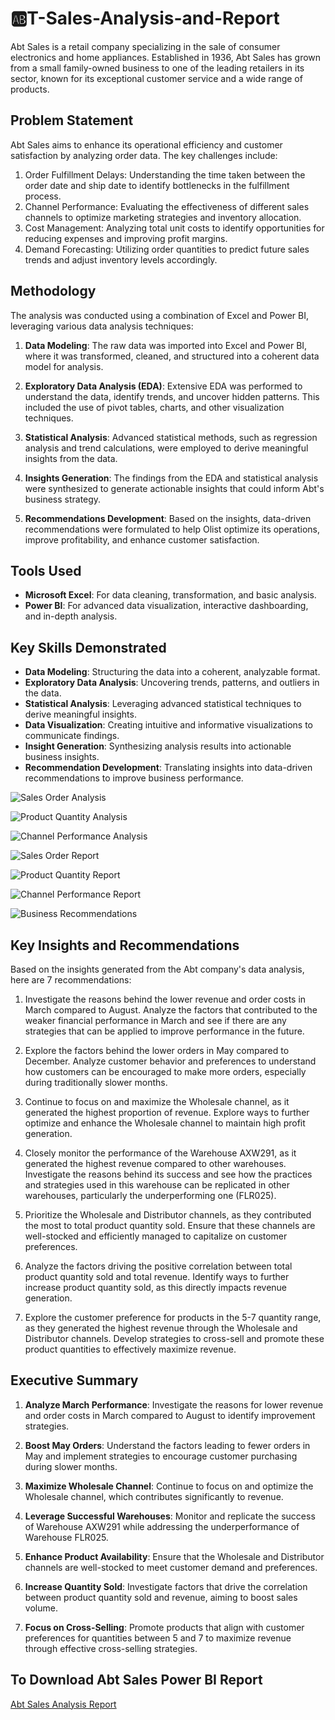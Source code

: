 # 🆎T-Sales-Analysis-and-Report
Abt Sales is a retail company specializing in the sale of consumer electronics and home appliances. Established in 1936, Abt Sales has grown from a small family-owned business to one of the leading retailers in its sector, known for its exceptional customer service and a wide range of products. 

## Problem Statement
Abt Sales aims to enhance its operational efficiency and customer satisfaction by analyzing order data. The key challenges include:

1. Order Fulfillment Delays: Understanding the time taken between the order date and ship date to identify bottlenecks in the fulfillment process.
2. Channel Performance: Evaluating the effectiveness of different sales channels to optimize marketing strategies and inventory allocation.
3. Cost Management: Analyzing total unit costs to identify opportunities for reducing expenses and improving profit margins.
4. Demand Forecasting: Utilizing order quantities to predict future sales trends and adjust inventory levels accordingly.

## Methodology
The analysis was conducted using a combination of Excel and Power BI, leveraging various data analysis techniques:

1. **Data Modeling**: The raw data was imported into Excel and Power BI, where it was transformed, cleaned, and structured into a coherent data model for analysis.

2. **Exploratory Data Analysis (EDA)**: Extensive EDA was performed to understand the data, identify trends, and uncover hidden patterns. This included the use of pivot tables, charts, and other visualization techniques.

3. **Statistical Analysis**: Advanced statistical methods, such as regression analysis and trend calculations, were employed to derive meaningful insights from the data.

4. **Insights Generation**: The findings from the EDA and statistical analysis were synthesized to generate actionable insights that could inform Abt's business strategy.

5. **Recommendations Development**: Based on the insights, data-driven recommendations were formulated to help Olist optimize its operations, improve profitability, and enhance customer satisfaction.

## Tools Used
- **Microsoft Excel**: For data cleaning, transformation, and basic analysis.
- **Power BI**: For advanced data visualization, interactive dashboarding, and in-depth analysis.

## Key Skills Demonstrated
- **Data Modeling**: Structuring the data into a coherent, analyzable format.
- **Exploratory Data Analysis**: Uncovering trends, patterns, and outliers in the data.
- **Statistical Analysis**: Leveraging advanced statistical techniques to derive meaningful insights.
- **Data Visualization**: Creating intuitive and informative visualizations to communicate findings.
- **Insight Generation**: Synthesizing analysis results into actionable business insights.
- **Recommendation Development**: Translating insights into data-driven recommendations to improve business performance.

![Sales Order Analysis](https://github.com/segunumoru1/Abt-Sales-Analysis-and-Report/blob/main/Abt%20Sales%20Analysis%20Report-images-0.jpg)

![Product Quantity Analysis](https://github.com/segunumoru1/Abt-Sales-Analysis-and-Report/blob/main/Abt%20Sales%20Analysis%20Report-images-1.jpg)

![Channel Performance Analysis](https://github.com/segunumoru1/Abt-Sales-Analysis-and-Report/blob/main/Abt%20Sales%20Analysis%20Report-images-2.jpg)

![Sales Order Report](https://github.com/segunumoru1/Abt-Sales-Analysis-and-Report/blob/main/Abt%20Sales%20Analysis%20Report-images-3.jpg)

![Product Quantity Report](https://github.com/segunumoru1/Abt-Sales-Analysis-and-Report/blob/main/Abt%20Sales%20Analysis%20Report-images-4.jpg)

![Channel Performance Report](https://github.com/segunumoru1/Abt-Sales-Analysis-and-Report/blob/main/Abt%20Sales%20Analysis%20Report-images-5.jpg)

![Business Recommendations](https://github.com/segunumoru1/Abt-Sales-Analysis-and-Report/blob/main/Abt%20Sales%20Analysis%20Report-images-6.jpg)


## Key Insights and Recommendations

Based on the insights generated from the Abt company's data analysis, here are 7 recommendations:

1. Investigate the reasons behind the lower revenue and order costs in March compared to August. Analyze the factors that contributed to the weaker financial performance in March and see if there are any strategies that can be applied to improve performance in the future.

2. Explore the factors behind the lower orders in May compared to December. Analyze customer behavior and preferences to understand how customers can be encouraged to make more orders, especially during traditionally slower months.

3. Continue to focus on and maximize the Wholesale channel, as it generated the highest proportion of revenue. Explore ways to further optimize and enhance the Wholesale channel to maintain high profit generation.

4. Closely monitor the performance of the Warehouse AXW291, as it generated the highest revenue compared to other warehouses. Investigate the reasons behind its success and see how the practices and strategies used in this warehouse can be replicated in other warehouses, particularly the underperforming one (FLR025).

5. Prioritize the Wholesale and Distributor channels, as they contributed the most to total product quantity sold. Ensure that these channels are well-stocked and efficiently managed to capitalize on customer preferences.

6. Analyze the factors driving the positive correlation between total product quantity sold and total revenue. Identify ways to further increase product quantity sold, as this directly impacts revenue generation.

7. Explore the customer preference for products in the 5-7 quantity range, as they generated the highest revenue through the Wholesale and Distributor channels. Develop strategies to cross-sell and promote these product quantities to effectively maximize revenue.

## Executive Summary

1. **Analyze March Performance**: Investigate the reasons for lower revenue and order costs in March compared to August to identify improvement strategies.

2. **Boost May Orders**: Understand the factors leading to fewer orders in May and implement strategies to encourage customer purchasing during slower months.

3. **Maximize Wholesale Channel**: Continue to focus on and optimize the Wholesale channel, which contributes significantly to revenue.

4. **Leverage Successful Warehouses**: Monitor and replicate the success of Warehouse AXW291 while addressing the underperformance of Warehouse FLR025.

5. **Enhance Product Availability**: Ensure that the Wholesale and Distributor channels are well-stocked to meet customer demand and preferences.

6. **Increase Quantity Sold**: Investigate factors that drive the correlation between product quantity sold and revenue, aiming to boost sales volume.

7. **Focus on Cross-Selling**: Promote products that align with customer preferences for quantities between 5 and 7 to maximize revenue through effective cross-selling strategies.

## To Download Abt Sales Power BI Report
[Abt Sales Analysis Report](https://drive.google.com/file/d/19LA9FN-tzAmjmOs3u_zDRRXwUqgiwj35/view?usp=drive_link)
